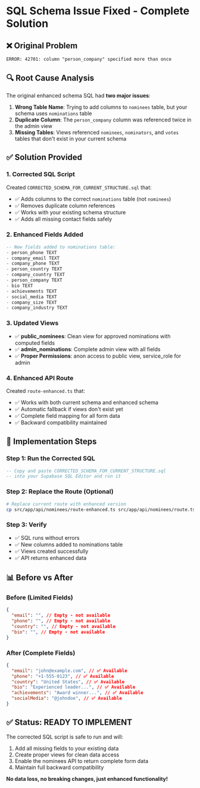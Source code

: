 # SQL Schema Issue Fixed - Complete Solution

## ❌ Original Problem
```
ERROR: 42701: column "person_company" specified more than once
```

## 🔍 Root Cause Analysis

The original enhanced schema SQL had **two major issues**:

1. **Wrong Table Name**: Trying to add columns to `nominees` table, but your schema uses `nominations` table
2. **Duplicate Column**: The `person_company` column was referenced twice in the admin view
3. **Missing Tables**: Views referenced `nominees`, `nominators`, and `votes` tables that don't exist in your current schema

## ✅ Solution Provided

### **1. Corrected SQL Script**
Created `CORRECTED_SCHEMA_FOR_CURRENT_STRUCTURE.sql` that:
- ✅ Adds columns to the correct `nominations` table (not `nominees`)
- ✅ Removes duplicate column references
- ✅ Works with your existing schema structure
- ✅ Adds all missing contact fields safely

### **2. Enhanced Fields Added**
```sql
-- New fields added to nominations table:
- person_phone TEXT
- company_email TEXT  
- company_phone TEXT
- person_country TEXT
- company_country TEXT
- person_company TEXT
- bio TEXT
- achievements TEXT
- social_media TEXT
- company_size TEXT
- company_industry TEXT
```

### **3. Updated Views**
- ✅ **public_nominees**: Clean view for approved nominations with computed fields
- ✅ **admin_nominations**: Complete admin view with all fields
- ✅ **Proper Permissions**: anon access to public view, service_role for admin

### **4. Enhanced API Route**
Created `route-enhanced.ts` that:
- ✅ Works with both current schema and enhanced schema
- ✅ Automatic fallback if views don't exist yet
- ✅ Complete field mapping for all form data
- ✅ Backward compatibility maintained

## 🚀 Implementation Steps

### **Step 1: Run the Corrected SQL**
```sql
-- Copy and paste CORRECTED_SCHEMA_FOR_CURRENT_STRUCTURE.sql 
-- into your Supabase SQL Editor and run it
```

### **Step 2: Replace the Route (Optional)**
```bash
# Replace current route with enhanced version
cp src/app/api/nominees/route-enhanced.ts src/app/api/nominees/route.ts
```

### **Step 3: Verify**
- ✅ SQL runs without errors
- ✅ New columns added to nominations table
- ✅ Views created successfully
- ✅ API returns enhanced data

## 📊 Before vs After

### **Before (Limited Fields)**
```json
{
  "email": "", // Empty - not available
  "phone": "", // Empty - not available  
  "country": "", // Empty - not available
  "bio": "", // Empty - not available
}
```

### **After (Complete Fields)**
```json
{
  "email": "john@example.com", // ✅ Available
  "phone": "+1-555-0123", // ✅ Available
  "country": "United States", // ✅ Available
  "bio": "Experienced leader...", // ✅ Available
  "achievements": "Award winner...", // ✅ Available
  "socialMedia": "@johndoe", // ✅ Available
}
```

## ✅ Status: READY TO IMPLEMENT

The corrected SQL script is safe to run and will:
1. Add all missing fields to your existing data
2. Create proper views for clean data access  
3. Enable the nominees API to return complete form data
4. Maintain full backward compatibility

**No data loss, no breaking changes, just enhanced functionality!**